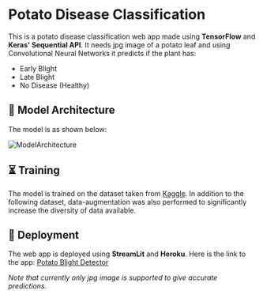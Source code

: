 # Potato Disease Classification

This is a potato disease classification web app made using **TensorFlow** and **Keras' Sequential API**. It needs jpg image of a potato leaf and using Convolutional Neural Networks it predicts if the plant has:

- Early Blight
- Late Blight
- No Disease (Healthy)


##  🔨 Model Architecture
The model is as shown below: 

![ModelArchitecture](https://user-images.githubusercontent.com/72070007/137511188-02578d2e-1658-4438-9768-45d976f0c066.png)


## ⏳ Training
The model is trained on the dataset taken from [Kaggle](https://www.kaggle.com/arjuntejaswi/plant-village).
In addition to the following dataset, data-augmentation was also performed to significantly increase the diversity of data available.

## 🚀 Deployment
The web app is deployed using **StreamLit** and **Heroku**. Here is the link to the app:
[Potato Blight Detector](https://potato-blight-detector.herokuapp.com/)

*Note that currently only jpg image is supported to give accurate predictions.*
